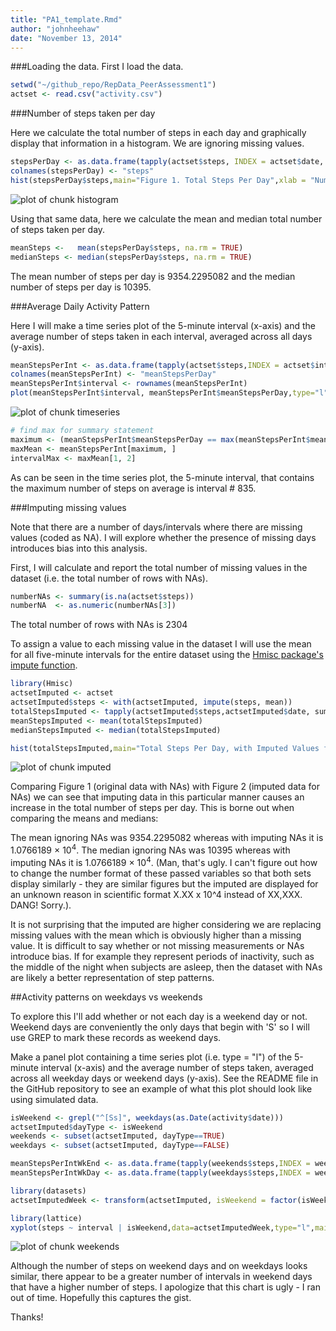 ```yaml
---
title: "PA1_template.Rmd"
author: "johnheehaw"
date: "November 13, 2014"
---
```

###Loading the data.
First I load the data.


```r
setwd("~/github_repo/RepData_PeerAssessment1")
actset <- read.csv("activity.csv")
```

###Number of steps taken per day

Here we calculate the total number of steps in each day and graphically display that information in a histogram. We are ignoring missing values.


```r
stepsPerDay <- as.data.frame(tapply(actset$steps, INDEX = actset$date, FUN = "sum", na.rm = TRUE))
colnames(stepsPerDay) <- "steps"
hist(stepsPerDay$steps,main="Figure 1. Total Steps Per Day",xlab = "Number of Steps Per Day")
```

![plot of chunk histogram](figure/histogram-1.png) 

Using that same data, here we calculate the mean and median total number of steps taken per day.


```r
meanSteps <-   mean(stepsPerDay$steps, na.rm = TRUE)
medianSteps <- median(stepsPerDay$steps, na.rm = TRUE)
```

The mean number of steps per day is 9354.2295082 and the median number of steps per day is 10395.

###Average Daily Activity Pattern

Here I will make a time series plot of the 5-minute interval (x-axis) and the average number of steps taken in each interval, averaged across all days (y-axis).


```r
meanStepsPerInt <- as.data.frame(tapply(actset$steps,INDEX = actset$interval,FUN = "mean", na.rm = TRUE))
colnames(meanStepsPerInt) <- "meanStepsPerDay"
meanStepsPerInt$interval <- rownames(meanStepsPerInt)
plot(meanStepsPerInt$interval, meanStepsPerInt$meanStepsPerDay,type="l",main="Average Number of Steps by Time Interval",xlab="Five minute periods",ylab="Average Steps (N)")
```

![plot of chunk timeseries](figure/timeseries-1.png) 

```r
# find max for summary statement
maximum <- (meanStepsPerInt$meanStepsPerDay == max(meanStepsPerInt$meanStepsPerDay))
maxMean <- meanStepsPerInt[maximum, ]
intervalMax <- maxMean[1, 2]
```

As can be seen in the time series plot, the 5-minute interval, that contains the maximum number of steps on average is interval # 835.

###Imputing missing values

Note that there are a number of days/intervals where there are missing values (coded as NA). I will explore whether the presence of missing days introduces bias into this analysis.

First, I will calculate and report the total number of missing values in the dataset (i.e. the total number of rows with NAs).


```r
numberNAs <- summary(is.na(actset$steps))
numberNA  <- as.numeric(numberNAs[3])
```

The total number of rows with NAs is 2304

To assign a value to each missing value in the dataset I will use the mean for all five-minute intervals for the entire dataset using the [Hmisc package's impute function](http://www.inside-r.org/packages/cran/Hmisc/docs/impute). 


```r
library(Hmisc)
actsetImputed <- actset
actsetImputed$steps <- with(actsetImputed, impute(steps, mean))
totalStepsImputed <- tapply(actsetImputed$steps,actsetImputed$date, sum)
meanStepsImputed <- mean(totalStepsImputed)
medianStepsImputed <- median(totalStepsImputed)

hist(totalStepsImputed,main="Total Steps Per Day, with Imputed Values for NA",xlab = "Number of Steps Per Day")
```

![plot of chunk imputed](figure/imputed-1.png) 

Comparing Figure 1 (original data with NAs) with Figure 2 (imputed data for NAs) we can see that imputing data in this particular manner causes an increase in the total number of steps per day. This is borne out when comparing the means and medians:

The mean ignoring NAs was 9354.2295082 whereas with imputing NAs it is 1.0766189 &times; 10<sup>4</sup>.
The median ignoring NAs was 10395 whereas with imputing NAs it is 1.0766189 &times; 10<sup>4</sup>. (Man, that's ugly. I can't figure out how to change the number format of these passed variables so that both sets display similarly - they are similar figures but the imputed are displayed for an unknown reason in scientific format X.XX x 10^4 instead of XX,XXX. DANG! Sorry.).

It is not surprising that the imputed are higher considering we are replacing missing values with the mean which is obviously higher than a missing value. It is difficult to say whether or not missing measurements or NAs introduce bias. If for example they represent periods of inactivity, such as the middle of the night when subjects are asleep, then the dataset with NAs are likely a better representation of step patterns.

##Activity patterns on weekdays vs weekends

To explore this I'll add whether or not each day is a weekend day or not. Weekend days are conveniently the only days that begin with 'S' so I will use GREP to mark these records as weekend days.

Make a panel plot containing a time series plot (i.e. type = "l") of the 5-minute interval (x-axis) and the average number of steps taken, averaged across all weekday days or weekend days (y-axis). See the README file in the GitHub repository to see an example of what this plot should look like using simulated data.


```r
isWeekend <- grepl("^[Ss]", weekdays(as.Date(activity$date)))
actsetImputed$dayType <- isWeekend
weekends <- subset(actsetImputed, dayType==TRUE)
weekdays <- subset(actsetImputed, dayType==FALSE)

meanStepsPerIntWkEnd <- as.data.frame(tapply(weekends$steps,INDEX = weekends$interval,FUN = "mean"))
meanStepsPerIntWkDay <- as.data.frame(tapply(weekdays$steps,INDEX = weekdays$interval,FUN = "mean"))

library(datasets)
actsetImputedWeek <- transform(actsetImputed, isWeekend = factor(isWeekend))

library(lattice)
xyplot(steps ~ interval | isWeekend,data=actsetImputedWeek,type="l",main="Steps on the Weekend (True = Weekend, False = Weekday)",xlab="Five-minute Interval",ylab="Number of Steps",layout=c(1,2))
```

![plot of chunk weekends](figure/weekends-1.png) 

Although the number of steps on weekend days and on weekdays looks similar, there appear to be a greater number of intervals in weekend days that have a higher number of steps. I apologize that this chart is ugly - I ran out of time. Hopefully this captures the gist. 

Thanks!


